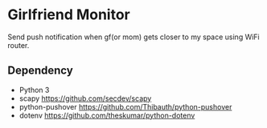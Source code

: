 # Girlfriend Monitor

Send push notification when gf(or mom) gets closer to my space using WiFi router.

## Dependency

- Python 3
- scapy https://github.com/secdev/scapy
- python-pushover https://github.com/Thibauth/python-pushover
- dotenv https://github.com/theskumar/python-dotenv
